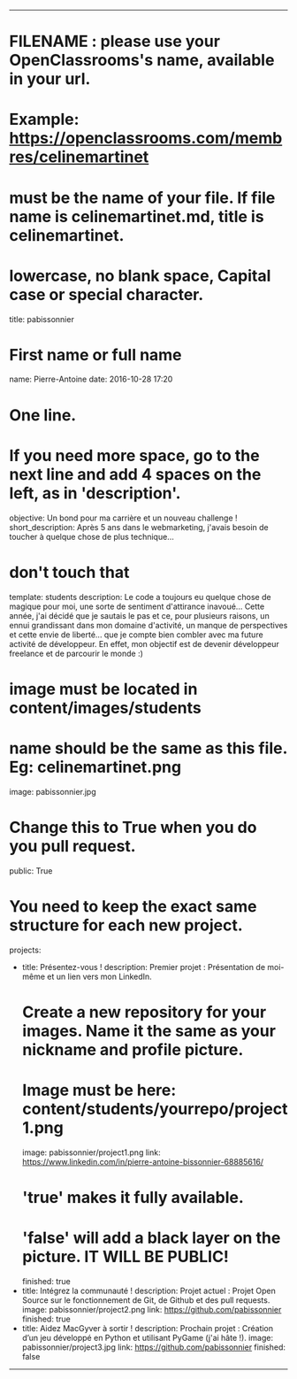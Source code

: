 ---

# FILENAME : please use your OpenClassrooms's name, available in your url.
# Example: https://openclassrooms.com/membres/celinemartinet
# must be the name of your file. If file name is celinemartinet.md, title is celinemartinet.
# lowercase, no blank space, Capital case or special character.
title: pabissonnier

# First name or full name
name: Pierre-Antoine
date: 2016-10-28 17:20

# One line.
# If you need more space, go to the next line and add 4 spaces on the left, as in 'description'.
objective: Un bond pour ma carrière et un nouveau challenge !
short_description: Après 5 ans dans le webmarketing, j'avais besoin de toucher à quelque chose de plus technique... 

# don't touch that
template: students
description:
    Le code a toujours eu quelque chose de magique pour moi, une sorte de sentiment d'attirance inavoué... 
    Cette année, j'ai décidé que je sautais le pas et ce, pour plusieurs raisons, un ennui grandissant 
    dans mon domaine d'activité, un manque de perspectives et cette envie de liberté... 
    que je compte bien combler avec ma future activité de développeur. 
    En effet, mon objectif est de devenir développeur freelance et de 
    parcourir le monde :)

# image must be located in content/images/students
# name should be the same as this file. Eg: celinemartinet.png
image: pabissonnier.jpg

# Change this to True when you do you pull request.
public: True

# You need to keep the exact same structure for each new project.
projects:
  - title: Présentez-vous !
    description: Premier projet : Présentation de moi-même et un lien vers mon LinkedIn.
    # Create a new repository for your images. Name it the same as your nickname and profile picture.
    # Image must be here: content/students/yourrepo/project1.png
    image: pabissonnier/project1.png
    link: https://www.linkedin.com/in/pierre-antoine-bissonnier-68885616/
    # 'true' makes it fully available.
    # 'false' will add a black layer on the picture. IT WILL BE PUBLIC!
    finished: true
  - title: Intégrez la communauté !
    description: Projet actuel : Projet Open Source sur le fonctionnement de Git, de Github et des pull requests.
    image: pabissonnier/project2.png
    link: https://github.com/pabissonnier
    finished: true
  - title: Aidez MacGyver à sortir !
    description: Prochain projet : Création d’un jeu développé en Python et utilisant PyGame (j'ai hâte !).
    image: pabissonnier/project3.jpg
    link: https://github.com/pabissonnier
    finished: false
---